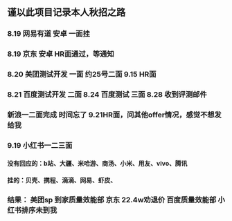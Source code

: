 ## 谨以此项目记录本人秋招之路

### 8.19 网易有道 安卓 一面挂

### 8.19 京东 安卓 HR面通过，等通知

### 8.20 美团测试开发 一面 约25号二面 9.15 HR面

### 8.21 百度测试开发 二面 8.24 百度测试 三面 8.28 收到评测邮件

### 新浪一二面完成 时间忘了 9.21HR面，问其他offer情况，感觉不想发给我

### 9.19 小红书一二三面

#### 没有回应的：b站、大疆、米哈游、商汤、小米、用友、vivo、腾讯

#### 挂的：贝壳、携程、滴滴、网易、虾皮、

### 结果： 美团sp 到家质量效能部 京东 22.4w劝退价 百度质量效能部 小红书排序未到我